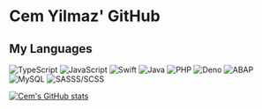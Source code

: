 # Cem Yilmaz' GitHub

## My Languages

![TypeScript](https://img.shields.io/badge/-TypeScript-000000?logo=typescript)
![JavaScript](https://img.shields.io/badge/-JavaScript-000000?logo=javaScript)
![Swift](https://img.shields.io/badge/-Swift-000000?logo=swift)
![Java](https://img.shields.io/badge/-Java-000000?logo=java)
![PHP](https://img.shields.io/badge/-PHP-000000?logo=php)
![Deno](https://img.shields.io/badge/-Deno-000000?logo=deno)
![ABAP](https://img.shields.io/badge/-ABAP-000000?logo=sap)
![MySQL](https://img.shields.io/badge/-MySQL-000000?logo=mysql)
![SASSS/SCSS](https://img.shields.io/badge/-SCSS/SASS-000000?logo=sass)

[![Cem's GitHub stats](https://github-readme-stats.vercel.app/api?username=CemYil03&hide=stars)](https://github.com/anuraghazra/github-readme-stats)

<!--
**CemYil03/CemYil03** is a ✨ _special_ ✨ repository because its `README.md` (this file) appears on your GitHub profile.

Here are some ideas to get you started:

- 🔭 I’m currently working on ...
- 🌱 I’m currently learning ...
- 👯 I’m looking to collaborate on ...
- 🤔 I’m looking for help with ...
- 💬 Ask me about ...
- 📫 How to reach me: ...
- 😄 Pronouns: ...
- ⚡ Fun fact: ...
-->
